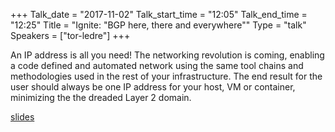 +++
Talk_date = "2017-11-02"
Talk_start_time = "12:05"
Talk_end_time = "12:25"
Title = "Ignite: \"BGP here, there and everywhere\""
Type = "talk"
Speakers = ["tor-ledre"]
+++

An IP address is all you need! The networking revolution is coming, enabling a code defined and automated network using the same tool chains and methodologies used in the rest of your infrastructure. The end result for the user should always be one IP address for your host, VM or container, minimizing the the dreaded Layer 2 domain.

[slides](https://assets.devopsdays.org/events/2017/oslo/slides/tor-ledre.pdf)
